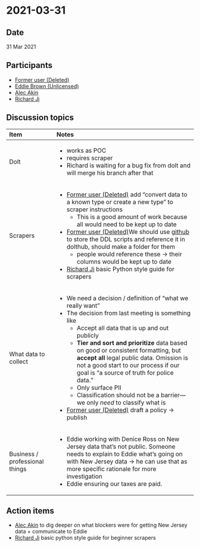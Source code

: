 # 2021-03-31

## Date <a id="id-2021-03-31-Date"></a>

31 Mar 2021

## Participants <a id="id-2021-03-31-Participants"></a>

* [Former user \(Deleted\)](https://pdap.atlassian.net/wiki/people/5f8f95be40588b0077ed830a?ref=confluence)
* [Eddie Brown \(Unlicensed\)](https://pdap.atlassian.net/wiki/people/5fd63e354d2179006ecbcb80?ref=confluence)
* [Alec Akin](https://pdap.atlassian.net/wiki/people/60319bf02a42cc0069af9ac8?ref=confluence)
* [Richard Ji](https://pdap.atlassian.net/wiki/people/5f8f95be0e068b00766b6903?ref=confluence)

## Discussion topics <a id="id-2021-03-31-Discussiontopics"></a>

<table>
  <thead>
    <tr>
      <th style="text-align:left">Item</th>
      <th style="text-align:left">Notes</th>
    </tr>
  </thead>
  <tbody>
    <tr>
      <td style="text-align:left">Dolt</td>
      <td style="text-align:left">
        <ul>
          <li>works as POC</li>
          <li>requires scraper</li>
          <li>Richard is waiting for a bug fix from dolt and will merge his branch after
            that</li>
        </ul>
      </td>
    </tr>
    <tr>
      <td style="text-align:left">Scrapers</td>
      <td style="text-align:left">
        <ul>
          <li><a href="https://pdap.atlassian.net/wiki/people/5f8f95be40588b0077ed830a?ref=confluence">Former user (Deleted)</a> add
            &#x201C;convert data to a known type or create a new type&#x201D; to scraper
            instructions
            <ul>
              <li>This is a good amount of work because all would need to be kept up to
                date</li>
            </ul>
          </li>
          <li><a href="https://pdap.atlassian.net/wiki/people/5f8f95be40588b0077ed830a?ref=confluence">Former user (Deleted)</a>We
            should use <a href="https://github.com/Police-Data-Accessibility-Project/Scrapers">github</a> to
            store the DDL scripts and reference it in dolthub, should make a folder
            for them
            <ul>
              <li>people would reference these &#x2192; their columns would be kept up to
                date</li>
            </ul>
          </li>
          <li><a href="https://pdap.atlassian.net/wiki/people/5f8f95be0e068b00766b6903?ref=confluence">Richard Ji</a> basic
            Python style guide for scrapers</li>
        </ul>
      </td>
    </tr>
    <tr>
      <td style="text-align:left">What data to collect
        <br />
      </td>
      <td style="text-align:left">
        <ul>
          <li>We need a decision / definition of &#x201C;what we really want&#x201D;</li>
          <li>The decision from last meeting is something like
            <ul>
              <li>Accept all data that is up and out publicly</li>
              <li><b>Tier and sort and prioritize</b> data based on good or consistent formatting,
                but <b>accept all</b> legal public data. Omission is not a good start to
                our process if our goal is &#x201C;a source of truth for police data.&#x201D;</li>
              <li>Only surface PII</li>
              <li>Classification should not be a barrier&#x2014;we only <em>need</em> to classify
                what is</li>
            </ul>
          </li>
          <li><a href="https://pdap.atlassian.net/wiki/people/5f8f95be40588b0077ed830a?ref=confluence">Former user (Deleted)</a> draft
            a policy &#x2192; publish</li>
        </ul>
      </td>
    </tr>
    <tr>
      <td style="text-align:left">Business / professional things</td>
      <td style="text-align:left">
        <ul>
          <li>Eddie working with Denice Ross on New Jersey data that&#x2019;s not public.
            Someone needs to explain to Eddie what&#x2019;s going on with New Jersey
            data &#x2192; he can use that as more specific rationale for more investigation</li>
          <li>Eddie ensuring our taxes are paid.</li>
        </ul>
      </td>
    </tr>
  </tbody>
</table>

## Action items <a id="id-2021-03-31-Actionitems"></a>

* [Alec Akin](https://pdap.atlassian.net/wiki/people/60319bf02a42cc0069af9ac8?ref=confluence) to dig deeper on what blockers were for getting New Jersey data + communicate to Eddie
* [Richard Ji](https://pdap.atlassian.net/wiki/people/5f8f95be0e068b00766b6903?ref=confluence) basic python style guide for beginner scrapers

